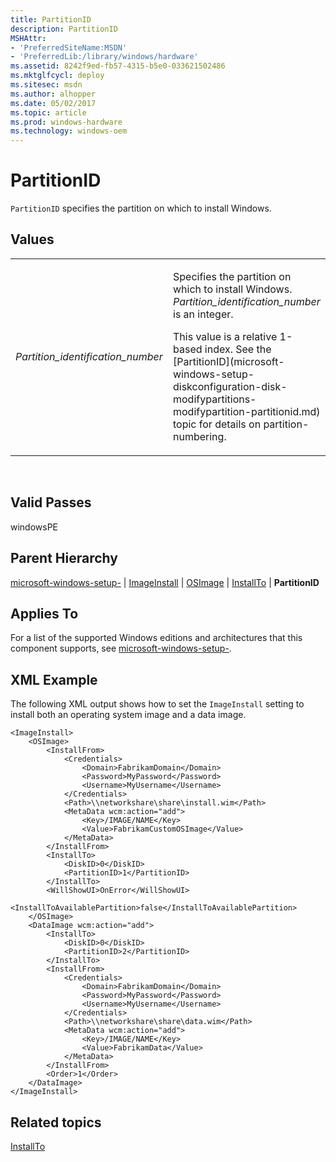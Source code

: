 ```yaml
---
title: PartitionID
description: PartitionID
MSHAttr:
- 'PreferredSiteName:MSDN'
- 'PreferredLib:/library/windows/hardware'
ms.assetid: 8242f9ed-fb57-4315-b5e0-033621502486
ms.mktglfcycl: deploy
ms.sitesec: msdn
ms.author: alhopper
ms.date: 05/02/2017
ms.topic: article
ms.prod: windows-hardware
ms.technology: windows-oem
---
```


# PartitionID


`PartitionID` specifies the partition on which to install Windows.

## Values


<table>
<colgroup>
<col width="50%" />
<col width="50%" />
</colgroup>
<tbody>
<tr class="odd">
<td><p><em>Partition_identification_number</em></p></td>
<td><p>Specifies the partition on which to install Windows. <em>Partition_identification_number</em> is an integer.</p>
<p>This value is a relative 1-based index. See the [PartitionID](microsoft-windows-setup-diskconfiguration-disk-modifypartitions-modifypartition-partitionid.md) topic for details on partition-numbering.</p></td>
</tr>
</tbody>
</table>

 

## Valid Passes


windowsPE

## Parent Hierarchy


[microsoft-windows-setup-](microsoft-windows-setup.md) | [ImageInstall](microsoft-windows-setup-imageinstall.md) | [OSImage](microsoft-windows-setup-imageinstall-osimage.md) | [InstallTo](microsoft-windows-setup-imageinstall-osimage-installto.md) | **PartitionID**

## Applies To


For a list of the supported Windows editions and architectures that this component supports, see [microsoft-windows-setup-](microsoft-windows-setup.md).

## XML Example


The following XML output shows how to set the `ImageInstall` setting to install both an operating system image and a data image.

``` syntax
<ImageInstall>
    <OSImage>
        <InstallFrom>
            <Credentials>
                <Domain>FabrikamDomain</Domain>
                <Password>MyPassword</Password>
                <Username>MyUsername</Username>
            </Credentials>
            <Path>\\networkshare\share\install.wim</Path>
            <MetaData wcm:action="add">
                <Key>/IMAGE/NAME</Key>
                <Value>FabrikamCustomOSImage</Value>
            </MetaData>
        </InstallFrom>
        <InstallTo>
            <DiskID>0</DiskID>
            <PartitionID>1</PartitionID>
        </InstallTo>
        <WillShowUI>OnError</WillShowUI>
        <InstallToAvailablePartition>false</InstallToAvailablePartition>
    </OSImage>
    <DataImage wcm:action="add">
        <InstallTo>
            <DiskID>0</DiskID>
            <PartitionID>2</PartitionID>
        </InstallTo>
        <InstallFrom>
            <Credentials>
                <Domain>FabrikamDomain</Domain>
                <Password>MyPassword</Password>
                <Username>MyUsername</Username>
            </Credentials>
            <Path>\\networkshare\share\data.wim</Path>
            <MetaData wcm:action="add">
                <Key>/IMAGE/NAME</Key>
                <Value>FabrikamData</Value>
            </MetaData>
        </InstallFrom>
        <Order>1</Order>
    </DataImage>
</ImageInstall>
```

## Related topics


[InstallTo](microsoft-windows-setup-imageinstall-osimage-installto.md)

 

 







